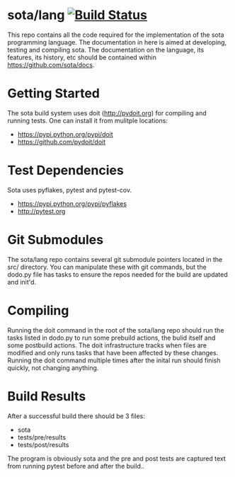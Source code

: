 # sota/lang  [![Build Status](https://travis-ci.org/sota/lang.svg?branch=master)](https://travis-ci.org/sota/lang)

This repo contains all the code required for the implementation of the sota programming language.  The documentation in here is aimed at developing, testing and compiling sota.  The documentation on the language, its features, its history, etc should be contained within https://github.com/sota/docs.

# Getting Started
The sota build system uses doit (http://pydoit.org) for compiling and running tests.  One can install it from mulitple locations:
- https://pypi.python.org/pypi/doit
- https://github.com/pydoit/doit

# Test Dependencies
Sota uses pyflakes, pytest and pytest-cov.
- https://pypi.python.org/pypi/pyflakes
- http://pytest.org

# Git Submodules
The sota/lang repo contains several git submodule pointers located in the src/ directory.  You can manipulate these with git commands, but the dodo.py file has tasks to ensure the repos needed for the build are updated and init'd.

# Compiling
Running the doit command in the root of the sota/lang repo should run the tasks listed in dodo.py to run some prebuild actions, the bulid itself and some postbuild actions.  The doit infrastructure tracks when files are modified and only runs tasks that have been affected by these changes.  Running the doit command multiple times after the inital run should finish quickly, not changing anything.

# Build Results
After a successful build there should be 3 files:
- sota
- tests/pre/results
- tests/post/results

The program is obviously sota and the pre and post tests are captured text from running pytest before and after the build..
